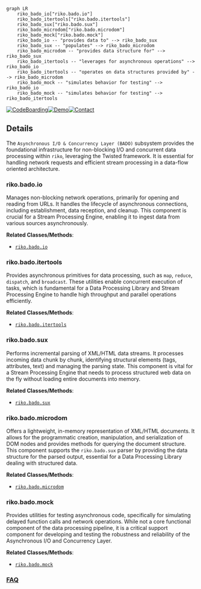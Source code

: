 ```mermaid
graph LR
    riko_bado_io["riko.bado.io"]
    riko_bado_itertools["riko.bado.itertools"]
    riko_bado_sux["riko.bado.sux"]
    riko_bado_microdom["riko.bado.microdom"]
    riko_bado_mock["riko.bado.mock"]
    riko_bado_io -- "provides data to" --> riko_bado_sux
    riko_bado_sux -- "populates" --> riko_bado_microdom
    riko_bado_microdom -- "provides data structure for" --> riko_bado_sux
    riko_bado_itertools -- "leverages for asynchronous operations" --> riko_bado_io
    riko_bado_itertools -- "operates on data structures provided by" --> riko_bado_microdom
    riko_bado_mock -- "simulates behavior for testing" --> riko_bado_io
    riko_bado_mock -- "simulates behavior for testing" --> riko_bado_itertools
```

[![CodeBoarding](https://img.shields.io/badge/Generated%20by-CodeBoarding-9cf?style=flat-square)](https://github.com/CodeBoarding/GeneratedOnBoardings)[![Demo](https://img.shields.io/badge/Try%20our-Demo-blue?style=flat-square)](https://www.codeboarding.org/demo)[![Contact](https://img.shields.io/badge/Contact%20us%20-%20contact@codeboarding.org-lightgrey?style=flat-square)](mailto:contact@codeboarding.org)

## Details

The `Asynchronous I/O & Concurrency Layer (BADO)` subsystem provides the foundational infrastructure for non-blocking I/O and concurrent data processing within `riko`, leveraging the Twisted framework. It is essential for handling network requests and efficient stream processing in a data-flow oriented architecture.

### riko.bado.io
Manages non-blocking network operations, primarily for opening and reading from URLs. It handles the lifecycle of asynchronous connections, including establishment, data reception, and cleanup. This component is crucial for a Stream Processing Engine, enabling it to ingest data from various sources asynchronously.


**Related Classes/Methods**:

- <a href="https://github.com/nerevu/riko/blob/master/riko/bado/io.py" target="_blank" rel="noopener noreferrer">`riko.bado.io`</a>


### riko.bado.itertools
Provides asynchronous primitives for data processing, such as `map`, `reduce`, `dispatch`, and `broadcast`. These utilities enable concurrent execution of tasks, which is fundamental for a Data Processing Library and Stream Processing Engine to handle high throughput and parallel operations efficiently.


**Related Classes/Methods**:

- <a href="https://github.com/nerevu/riko/blob/master/riko/bado/itertools.py" target="_blank" rel="noopener noreferrer">`riko.bado.itertools`</a>


### riko.bado.sux
Performs incremental parsing of XML/HTML data streams. It processes incoming data chunk by chunk, identifying structural elements (tags, attributes, text) and managing the parsing state. This component is vital for a Stream Processing Engine that needs to process structured web data on the fly without loading entire documents into memory.


**Related Classes/Methods**:

- <a href="https://github.com/nerevu/riko/blob/master/riko/bado/sux.py" target="_blank" rel="noopener noreferrer">`riko.bado.sux`</a>


### riko.bado.microdom
Offers a lightweight, in-memory representation of XML/HTML documents. It allows for the programmatic creation, manipulation, and serialization of DOM nodes and provides methods for querying the document structure. This component supports the `riko.bado.sux` parser by providing the data structure for the parsed output, essential for a Data Processing Library dealing with structured data.


**Related Classes/Methods**:

- <a href="https://github.com/nerevu/riko/blob/master/riko/bado/microdom.py" target="_blank" rel="noopener noreferrer">`riko.bado.microdom`</a>


### riko.bado.mock
Provides utilities for testing asynchronous code, specifically for simulating delayed function calls and network operations. While not a core functional component of the data processing pipeline, it is a critical support component for developing and testing the robustness and reliability of the Asynchronous I/O and Concurrency Layer.


**Related Classes/Methods**:

- <a href="https://github.com/nerevu/riko/blob/master/riko/bado/mock.py" target="_blank" rel="noopener noreferrer">`riko.bado.mock`</a>




### [FAQ](https://github.com/CodeBoarding/GeneratedOnBoardings/tree/main?tab=readme-ov-file#faq)